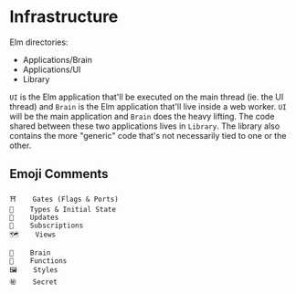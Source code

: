 # Infrastructure

Elm directories:

- Applications/Brain
- Applications/UI
- Library

`UI` is the Elm application that'll be executed on the main thread (ie. the UI thread) and `Brain` is the Elm application that'll live inside a web worker. `UI` will be the main application and `Brain` does the heavy lifting. The code shared between these two applications lives in `Library`. The library also contains the more "generic" code that's not necessarily tied to one or the other.



## Emoji Comments

```
⛩    Gates (Flags & Ports)
🌳    Types & Initial State
📣    Updates
📰    Subscriptions
🗺    Views

🧠    Brain
🔱    Functions
🖼    Styles
㊙️    Secret
```
